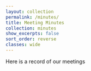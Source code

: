 ```yaml
---
layout: collection
permalink: /minutes/
title: Meeting Minutes
collection: minutes
show_excerpts: false
sort_order: reverse
classes: wide
---
```


Here is a record of our meetings
